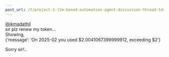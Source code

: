 ```yaml
---
post_url: /t/project-1-llm-based-automation-agent-discussion-thread-tds-jan-2025/164277/507
---
```

[@jkmadathil](/u/jkmadathil)  
sir plz renew my token…  
Showing,  
{‘message’: ‘On 2025-02 you used $2.0041067399999912, exceeding $2’}

Sorry sir!..